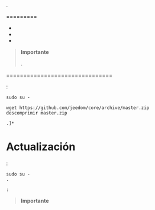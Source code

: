 
.

 
=========

-   

-   

-   

> **Importante**
>
> 
> .

 
===============================

 :

    sudo su -
    
    wget https://github.com/jeedom/core/archive/master.zip
    descomprimir master.zip
    
    .]* 

Actualización 
===========

:

    sudo su -
    .
    
    :

> **Importante**
>
> 
> 
